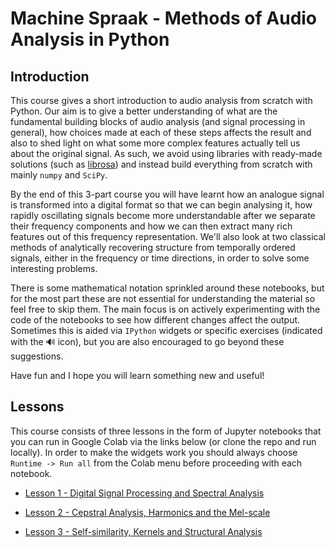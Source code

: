 # Machine Spraak - Methods of Audio Analysis in Python

## Introduction

This course gives a short introduction to audio analysis from scratch with Python. Our aim is to give a better understanding of what are the fundamental building blocks of
audio analysis (and signal processing in general), how choices made at each of these steps affects the result and also to shed light on what some more complex features actually
tell us about the original signal. As such, we avoid using libraries with ready-made solutions (such as [librosa](https://librosa.org)) and instead build everything from scratch
with mainly `numpy` and `SciPy`.

By the end of this 3-part course you will have learnt how an analogue signal is transformed into a digital format so that we can begin analysing it, how rapidly oscillating signals
become more understandable after we separate their frequency components and how we can then extract many rich features out of this frequency representation. We'll also look at two
classical methods of analytically recovering structure from temporally ordered signals, either in the frequency or time directions, in order to solve some interesting problems.

There is some mathematical notation sprinkled around these notebooks, but for the most part these are not essential for understanding the material so feel free to skip them.
The main focus is on actively experimenting with the code of the notebooks to see how different changes affect the output. Sometimes this is aided via `IPython` widgets or
specific exercises (indicated with the 🔊 icon), but you are also encouraged to go beyond these suggestions.

Have fun and I hope you will learn something new and useful!

## Lessons

This course consists of three lessons in the form of Jupyter notebooks that you
can run in Google Colab via the links below (or clone the repo and run
locally).
In order to make the widgets work you should always choose `Runtime -> Run all`
from the Colab menu before proceeding with each notebook.

- [Lesson 1 - Digital Signal Processing and Spectral Analysis](https://colab.research.google.com/github/solita/ivves-machine-spraak/blob/main/courses/methods/Methods-1.ipynb)

- [Lesson 2 - Cepstral Analysis, Harmonics and the Mel-scale](https://colab.research.google.com/github/solita/ivves-machine-spraak/blob/main/courses/methods/Methods-2.ipynb)

- [Lesson 3 - Self-similarity, Kernels and Structural Analysis](https://colab.research.google.com/github/solita/ivves-machine-spraak/blob/main/courses/methods/Methods-3.ipynb)
